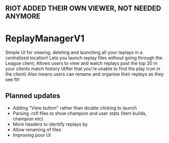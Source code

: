 ## RIOT ADDED THEIR OWN VIEWER, NOT NEEDED ANYMORE ##
# ReplayManagerV1
Simple UI for viewing, deleting and launching all your replays in a centralized location!
Lets you launch replay files without going through the League client;
Allows users to view and watch replays past the top 20 in your clients match history (After that you're unable to find the play icon in the client)
Also means users can rename and organise their replays as they see fit!

## Planned updates 
- Adding "View button" rather than double clicking to launch
- Parsing .rofl files to show champion and user stats (Item builds, champion etc)
- More headers to identify replays by
- Allow renaming of files
- Improving poor UI

